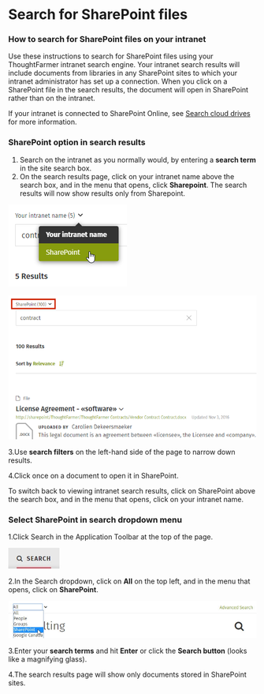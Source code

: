 # Search for SharePoint files



### How to search for SharePoint files on your intranet

Use these instructions to search for SharePoint files using your ThoughtFarmer intranet search engine. Your intranet search results will include documents from libraries in any SharePoint sites to which your intranet administrator has set up a connection. When you click on a SharePoint file in the search results, the document will open in SharePoint rather than on the intranet.  
  
If your intranet is connected to SharePoint Online, see [Search cloud drives](../cloud-drive-integration/search-cloud-drives.md) for more information.

### SharePoint option in search results

1. Search on the intranet as you normally would, by entering a **search term** in the site search box.
2. On the search results page, click on your intranet name above the search box, and in the menu that opens, click **Sharepoint**. The search results will now show results only from Sharepoint.

![](../../.gitbook/assets/1%20%287%29.png)

![](../../.gitbook/assets/2%20%2849%29.png)



3.Use **search filters** on the left-hand side of the page to narrow down results.

4.Click once on a document to open it in SharePoint.

To switch back to viewing intranet search results, click on SharePoint above the search box, and in the menu that opens, click on your intranet name.

### Select SharePoint in search dropdown menu

1.Click Search in the Application Toolbar at the top of the page.

![](../../.gitbook/assets/3%20%2826%29.jpg)

2.In the Search dropdown, click on **All** on the top left, and in the menu that opens, click on **SharePoint**. 

![](../../.gitbook/assets/4%20%2825%29.jpg)



3.Enter your **search terms** and hit **Enter** or click the **Search button** \(looks like a magnifying glass\).

4.The search results page will show only documents stored in SharePoint sites.

